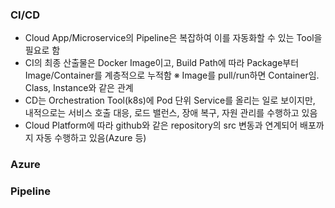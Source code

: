 
### CI/CD
- Cloud App/Microservice의 Pipeline은 복잡하여 이를 자동화할 수 있는 Tool을 필요로 함
- CI의 최종 산출물은 Docker Image이고, Build Path에 따라 Package부터 Image/Container를 계층적으로 누적함
  ※ Image를 pull/run하면 Container임. Class, Instance와 같은 관계
- CD는 Orchestration Tool(k8s)에 Pod 단위 Service를 올리는 일로 보이지만, 내적으로는 서비스 호출 대응, 로드 밸런스, 장애 복구, 자원 관리를 수행하고 있음
- Cloud Platform에 따라 github와 같은 repository의 src 변동과 연계되어 배포까지 자동 수행하고 있음(Azure 등)


### Azure


### Pipeline


